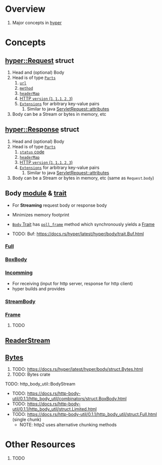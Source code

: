 # Overview

1. Major concepts in [hyper](https://hyper.rs/)

# Concepts

## [hyper::Request](https://docs.rs/hyper/latest/hyper/struct.Request.html) struct

1. Head and (optional) Body
1. Head is of type [`Parts`](https://docs.rs/http/1.1.0/http/request/struct.Parts.html)
    1. [`url`](https://docs.rs/http/1.1.0/http/uri/struct.Uri.html)
    1. [`method`](https://docs.rs/http/1.1.0/http/method/struct.Method.html)
    1. [`headerMap`](https://docs.rs/http/1.1.0/http/header/struct.HeaderMap.html)
    1. [HTTP `version` (`1`, `1.1`, `2`, `3`)](https://docs.rs/http/1.1.0/http/version/struct.Version.html)
    1. [`Extensions`](https://docs.rs/http/1.1.0/http/struct.Extensions.html) for arbitrary key-value pairs
        1. Similar to java [ServletRequest::attributes](https://javaee.github.io/javaee-spec/javadocs/javax/servlet/ServletRequest.html#getAttribute-java.lang.String-)
1. Body can be a Stream or bytes in memory, etc

## [hyper::Response](https://docs.rs/hyper/latest/hyper/struct.Response.html) struct

1. Head and (optional) Body
1. Head is of type [`Parts`](https://docs.rs/http/1.1.0/http/response/struct.Parts.html)
    1. [`status` code](https://docs.rs/http/1.1.0/http/status/struct.StatusCode.html)
    1. [`headerMap`](https://docs.rs/http/1.1.0/http/header/struct.HeaderMap.html)
    1. [HTTP `version` (`1`, `1.1`, `2`, `3`)](https://docs.rs/http/1.1.0/http/version/struct.Version.html)
    1. [`Extensions`](https://docs.rs/http/1.1.0/http/struct.Extensions.html) for arbitrary key-value pairs
        1. Similar to java [ServletRequest::attributes](https://javaee.github.io/javaee-spec/javadocs/javax/servlet/ServletRequest.html#getAttribute-java.lang.String-)
1. Body can be a Stream or bytes in memory, etc (same as `Request`.`body`)

## Body [module](https://docs.rs/hyper/latest/hyper/body/index.html) & [trait](https://docs.rs/hyper/latest/hyper/body/trait.Body.html)

- For **Streaming** request body or response body
- Minimizes memory footprint
- [`Body` Trait](https://docs.rs/hyper/latest/hyper/body/trait.Body.html) has [`poll_frame`](https://docs.rs/hyper/latest/hyper/body/trait.Body.html#tymethod.poll_frame) method which synchronously yields a [Frame](https://docs.rs/hyper/latest/hyper/body/struct.Frame.html)

- TODO: Buf: https://docs.rs/hyper/latest/hyper/body/trait.Buf.html

### [Full](TODO)

### [BoxBody](TODO)

### [Incomming](https://docs.rs/hyper/latest/hyper/body/struct.Incoming.html)

- For receiving (input for http server, response for http client)
- hyper builds and provides

### [StreamBody](TODO)

### [Frame](https://docs.rs/hyper/latest/hyper/body/struct.Frame.html)

1. TODO

## [ReaderStream](TODO)

## [Bytes](TODO)

1. TODO: https://docs.rs/hyper/latest/hyper/body/struct.Bytes.html
1. TODO: Bytes crate

TODO: http_body_util::BodyStream

- TODO: https://docs.rs/http-body-util/0.1.1/http_body_util/combinators/struct.BoxBody.html
- TODO: https://docs.rs/http-body-util/0.1.1/http_body_util/struct.Limited.html
- TODO: https://docs.rs/http-body-util/0.1.1/http_body_util/struct.Full.html (single chunk)
    - NOTE: http2 uses alternative chunking methods

# Other Resources

1. TODO
